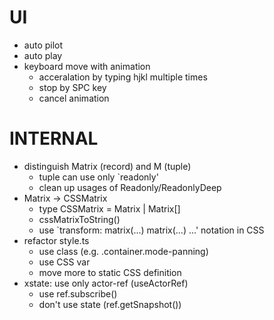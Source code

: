 # UI

- auto pilot
- auto play
- keyboard move with animation
  - acceralation by typing hjkl multiple times
  - stop by SPC key
  - cancel animation

# INTERNAL

- distinguish Matrix (record) and M (tuple)
  - tuple can use only `readonly'
  - clean up usages of Readonly/ReadonlyDeep
- Matrix -> CSSMatrix
  - type CSSMatrix = Matrix | Matrix[]
  - cssMatrixToString()
  - use `transform: matrix(...) matrix(...) ...' notation in CSS
- refactor style.ts
  - use class (e.g. .container.mode-panning)
  - use CSS var
  - move more to static CSS definition
- xstate: use only actor-ref (useActorRef)
  - use ref.subscribe()
  - don't use state (ref.getSnapshot())
